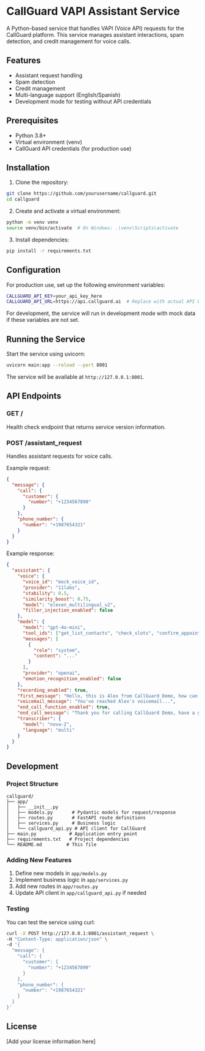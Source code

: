 # CallGuard VAPI Assistant Service

A Python-based service that handles VAPI (Voice API) requests for the CallGuard platform. This service manages assistant interactions, spam detection, and credit management for voice calls.

## Features

- Assistant request handling
- Spam detection
- Credit management
- Multi-language support (English/Spanish)
- Development mode for testing without API credentials

## Prerequisites

- Python 3.8+
- Virtual environment (venv)
- CallGuard API credentials (for production use)

## Installation

1. Clone the repository:
```bash
git clone https://github.com/yourusername/callguard.git
cd callguard
```

2. Create and activate a virtual environment:
```bash
python -m venv venv
source venv/bin/activate  # On Windows: .\venv\Scripts\activate
```

3. Install dependencies:
```bash
pip install -r requirements.txt
```

## Configuration

For production use, set up the following environment variables:
```bash
CALLGUARD_API_KEY=your_api_key_here
CALLGUARD_API_URL=https://api.callguard.ai  # Replace with actual API URL
```

For development, the service will run in development mode with mock data if these variables are not set.

## Running the Service

Start the service using uvicorn:
```bash
uvicorn main:app --reload --port 8001
```

The service will be available at `http://127.0.0.1:8001`.

## API Endpoints

### GET /
Health check endpoint that returns service version information.

### POST /assistant_request
Handles assistant requests for voice calls.

Example request:
```json
{
  "message": {
    "call": {
      "customer": {
        "number": "+1234567890"
      }
    },
    "phone_number": {
      "number": "+1987654321"
    }
  }
}
```

Example response:
```json
{
  "assistant": {
    "voice": {
      "voice_id": "mock_voice_id",
      "provider": "11labs",
      "stability": 0.5,
      "similarity_boost": 0.75,
      "model": "eleven_multilingual_v2",
      "filler_injection_enabled": false
    },
    "model": {
      "model": "gpt-4o-mini",
      "tool_ids": ["get_list_contacts", "check_slots", "confirm_appointment"],
      "messages": [
        {
          "role": "system",
          "content": "..."
        }
      ],
      "provider": "openai",
      "emotion_recognition_enabled": false
    },
    "recording_enabled": true,
    "first_message": "Hello, this is Alex from CallGuard Demo, how can I help you today?",
    "voicemail_message": "You've reached Alex's voicemail...",
    "end_call_function_enabled": true,
    "end_call_message": "Thank you for calling CallGuard Demo, have a great day! Goodbye",
    "transcriber": {
      "model": "nova-2",
      "language": "multi"
    }
  }
}
```

## Development

### Project Structure
```
callguard/
├── app/
│   ├── __init__.py
│   ├── models.py       # Pydantic models for request/response
│   ├── routes.py       # FastAPI route definitions
│   ├── services.py     # Business logic
│   └── callguard_api.py # API client for CallGuard
├── main.py            # Application entry point
├── requirements.txt   # Project dependencies
└── README.md         # This file
```

### Adding New Features

1. Define new models in `app/models.py`
2. Implement business logic in `app/services.py`
3. Add new routes in `app/routes.py`
4. Update API client in `app/callguard_api.py` if needed

### Testing

You can test the service using curl:
```bash
curl -X POST http://127.0.0.1:8001/assistant_request \
-H "Content-Type: application/json" \
-d '{
  "message": {
    "call": {
      "customer": {
        "number": "+1234567890"
      }
    },
    "phone_number": {
      "number": "+1987654321"
    }
  }
}'
```

## License

[Add your license information here]
